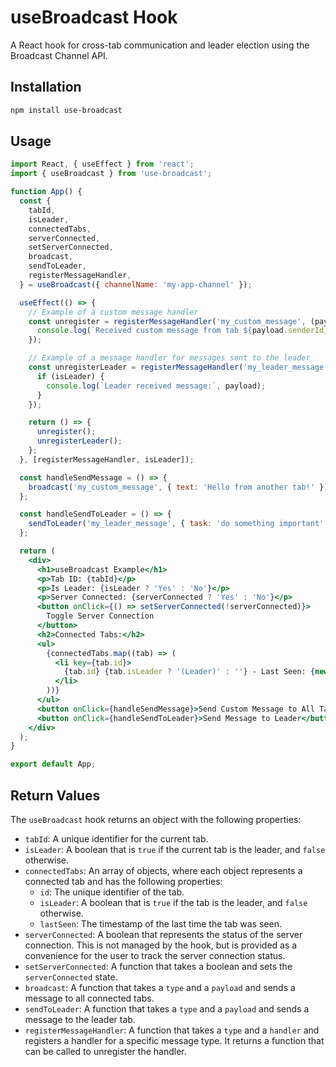 # useBroadcast Hook

A React hook for cross-tab communication and leader election using the Broadcast Channel API.

## Installation

```bash
npm install use-broadcast
```

## Usage

```jsx
import React, { useEffect } from 'react';
import { useBroadcast } from 'use-broadcast';

function App() {
  const {
    tabId,
    isLeader,
    connectedTabs,
    serverConnected,
    setServerConnected,
    broadcast,
    sendToLeader,
    registerMessageHandler,
  } = useBroadcast({ channelName: 'my-app-channel' });

  useEffect(() => {
    // Example of a custom message handler
    const unregister = registerMessageHandler('my_custom_message', (payload) => {
      console.log(`Received custom message from tab ${payload.senderId}:`, payload.payload);
    });

    // Example of a message handler for messages sent to the leader
    const unregisterLeader = registerMessageHandler('my_leader_message', (payload) => {
      if (isLeader) {
        console.log(`Leader received message:`, payload);
      }
    });

    return () => {
      unregister();
      unregisterLeader();
    };
  }, [registerMessageHandler, isLeader]);

  const handleSendMessage = () => {
    broadcast('my_custom_message', { text: 'Hello from another tab!' });
  };

  const handleSendToLeader = () => {
    sendToLeader('my_leader_message', { task: 'do something important' });
  };

  return (
    <div>
      <h1>useBroadcast Example</h1>
      <p>Tab ID: {tabId}</p>
      <p>Is Leader: {isLeader ? 'Yes' : 'No'}</p>
      <p>Server Connected: {serverConnected ? 'Yes' : 'No'}</p>
      <button onClick={() => setServerConnected(!serverConnected)}>
        Toggle Server Connection
      </button>
      <h2>Connected Tabs:</h2>
      <ul>
        {connectedTabs.map((tab) => (
          <li key={tab.id}>
            {tab.id} {tab.isLeader ? '(Leader)' : ''} - Last Seen: {new Date(tab.lastSeen).toLocaleTimeString()}
          </li>
        ))}
      </ul>
      <button onClick={handleSendMessage}>Send Custom Message to All Tabs</button>
      <button onClick={handleSendToLeader}>Send Message to Leader</button>
    </div>
  );
}

export default App;
```

## Return Values

The `useBroadcast` hook returns an object with the following properties:

*   `tabId`: A unique identifier for the current tab.
*   `isLeader`: A boolean that is `true` if the current tab is the leader, and `false` otherwise.
*   `connectedTabs`: An array of objects, where each object represents a connected tab and has the following properties:
    *   `id`: The unique identifier of the tab.
    *   `isLeader`: A boolean that is `true` if the tab is the leader, and `false` otherwise.
    *   `lastSeen`: The timestamp of the last time the tab was seen.
*   `serverConnected`: A boolean that represents the status of the server connection. This is not managed by the hook, but is provided as a convenience for the user to track the server connection status.
*   `setServerConnected`: A function that takes a boolean and sets the `serverConnected` state.
*   `broadcast`: A function that takes a `type` and a `payload` and sends a message to all connected tabs.
*   `sendToLeader`: A function that takes a `type` and a `payload` and sends a message to the leader tab.
*   `registerMessageHandler`: A function that takes a `type` and a `handler` and registers a handler for a specific message type. It returns a function that can be called to unregister the handler.
